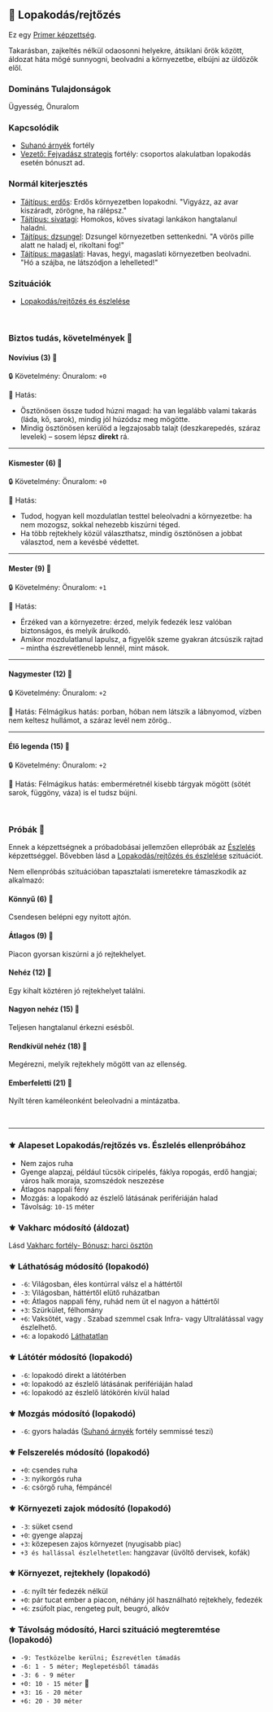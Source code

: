 ## 🔵 Lopakodás/rejtőzés

Ez egy [Primer képzettség](../017_primer_szekunder_ismeretek.md).

Takarásban, zajkeltés nélkül odaosonni helyekre, átsiklani őrök között, áldozat háta mögé sunnyogni, beolvadni a környezetbe, elbújni az üldözők elől.

### Domináns Tulajdonságok

Ügyesség, Önuralom

### Kapcsolódik

- [Suhanó árnyék](../fortelyok.altalanos/suhano_arnyek.md) fortély
- [Vezető: Fejvadász strategis](../fortelyok.harci/vezeto_fejvadasz_strategis.md) fortély: csoportos alakulatban lopakodás esetén bónuszt ad.

### Normál kiterjesztés

- [Tájtípus: erdős](../fortelyok.szabad/tajtipus_erdos.md): Erdős környezetben lopakodni. "Vigyázz, az avar kiszáradt, zörögne, ha rálépsz."
- [Tájtípus: sivatagi](../fortelyok.szabad/tajtipus_sivatagi.md): Homokos, köves sivatagi lankákon hangtalanul haladni.
- [Tájtípus: dzsungel](../fortelyok.szabad/tajtipus_dzsungel.md): Dzsungel környezetben settenkedni. "A vörös pille alatt ne haladj el, rikoltani fog!"
- [Tájtípus: magaslati](../fortelyok.szabad/tajtipus_magaslati.md): Havas, hegyi, magaslati környezetben beolvadni. "Hó a szájba, ne látszódjon a lehelleted!"

### Szituációk

- [Lopakodás/rejtőzés és észlelése](../szituaciok/lopakodas_rejtozes_es_eszlelese.md)

<br />

### Biztos tudás, követelmények 📖

#### Novívius (3) 📖

🔒 Követelmény: Önuralom: `+0`

🌟 Hatás:
- Ösztönösen össze tudod húzni magad: ha van legalább valami takarás (láda, kő, sarok), mindig jól húzódsz meg mögötte.
- Mindig ösztönösen kerülöd a legzajosabb talajt (deszkarepedés, száraz levelek) – sosem lépsz **direkt** rá.

---
#### Kismester (6) 📖

🔒 Követelmény: Önuralom: `+0`

🌟 Hatás:
- Tudod, hogyan kell mozdulatlan testtel beleolvadni a környezetbe: ha nem mozogsz, sokkal nehezebb kiszúrni téged.
- Ha több rejtekhely közül választhatsz, mindig ösztönösen a jobbat választod, nem a kevésbé védettet.

---
#### Mester (9) 📖

🔒 Követelmény: Önuralom: `+1`

🌟 Hatás:
- Érzéked van a környezetre: érzed, melyik fedezék lesz valóban biztonságos, és melyik árulkodó.
- Amikor mozdulatlanul lapulsz, a figyelők szeme gyakran átcsúszik rajtad – mintha észrevétlenebb lennél, mint mások.

---
#### Nagymester (12) 📖

🔒 Követelmény:  Önuralom: `+2`

🌟 Hatás: Félmágikus hatás: porban, hóban nem látszik a lábnyomod, vízben nem keltesz hullámot, a száraz levél nem zörög..

---
#### Élő legenda (15) 📖

🔒 Követelmény:  Önuralom: `+2`

🌟 Hatás: Félmágikus hatás: emberméretnél kisebb tárgyak mögött (sötét sarok, függöny, váza) is el tudsz bújni.

<br />

### Próbák 🎲

Ennek a képzettségnek a próbadobásai jellemzően ellepróbák az [Észlelés](eszleles.md) képzettséggel. Bővebben lásd a [Lopakodás/rejtőzés és észlelése](../szituaciok/lopakodas_rejtozes_es_eszlelese.md) szituációt.

Nem ellenpróbás szituációban tapasztalati ismeretekre támaszkodik az alkalmazó:

#### Könnyű (6) 🎲 

Csendesen belépni egy nyitott ajtón.

#### Átlagos (9) 🎲 

Piacon gyorsan kiszúrni a jó rejtekhelyet.

#### Nehéz (12) 🎲 

Egy kihalt köztéren jó rejtekhelyet találni.

#### Nagyon nehéz (15) 🎲 

Teljesen hangtalanul érkezni esésből.

#### Rendkívül nehéz (18) 🎲 

Megérezni, melyik rejtekhely mögött van az ellenség.

#### Emberfeletti (21) 🎲 

Nyílt téren kaméleonként beleolvadni a mintázatba.

<br />

---
### ⚜️ Alapeset Lopakodás/rejtőzés vs. Észlelés ellenpróbához

- Nem zajos ruha
- Gyenge alapzaj, például tücsök ciripelés, fáklya ropogás, erdő hangjai; város halk moraja, szomszédok neszezése
- Átlagos nappali fény
- Mozgás: a lopakodó az észlelő látásának perifériáján halad
- Távolság: `10-15` méter

### ⚜️ Vakharc módosító (áldozat)

Lásd [Vakharc fortély- Bónusz: harci ösztön](../fortelyok.harci/vakharc.md#b%C3%B3nusz-harci-%C3%B6szt%C3%B6n)

### ⚜️ Láthatóság módosító (lopakodó)

- `-6`: Világosban, éles kontúrral válsz el a háttértől
- `-3`: Világosban, háttértől elütő ruházatban
- `+0`: Átlagos nappali fény, ruhád nem üt el nagyon a háttértől
- `+3`: Szürkület, félhomány
- `+6`: Vaksötét, vagy . Szabad szemmel csak Infra- vagy Ultralátással vagy észlelhető.
- `+6`: a lopakodó [Láthatatlan](../065_01_harci_helyzetek.md#l%C3%A1thatatlanul)

### ⚜️ Látótér módosító (lopakodó)

- `-6`: lopakodó direkt a látótérben
- `+0`: lopakodó az észlelő látásának perifériáján halad
- `+6`: lopakodó az észlelő látókörén kívül halad

### ⚜️ Mozgás módosító (lopakodó)

- `-6`: gyors haladás ([Suhanó árnyék](../fortelyok.altalanos/suhano_arnyek.md) fortély semmissé teszi)

### ⚜️ Felszerelés módosító (lopakodó)

- `+0`: csendes ruha
- `-3`: nyikorgós ruha
- `-6`: csörgő ruha, fémpáncél

### ⚜️ Környezeti zajok módosító (lopakodó)

- `-3`: süket csend
- `+0`: gyenge alapzaj
- `+3`: közepesen zajos környezet (nyugisabb piac)
- `+3 és hallással észlelhetetlen`: hangzavar (üvöltő dervisek, kofák)


### ⚜️ Környezet, rejtekhely (lopakodó)

- `-6`: nyílt tér fedezék nélkül
- `+0`: pár tucat ember a piacon, néhány jól használható rejtekhely, fedezék
- `+6`: zsúfolt piac, rengeteg pult, beugró, alkóv

### ⚜️ Távolság módosító, Harci szituáció megteremtése (lopakodó)

- `-9: Testközelbe kerülni; Észrevétlen támadás`
- `-6: 1 - 5 méter; Meglepetésből támadás`
- `-3: 6 - 9 méter`
- `+0: 10 - 15 méter` 🔆
- `+3: 16 - 20 méter`
- `+6: 20 - 30 méter`
